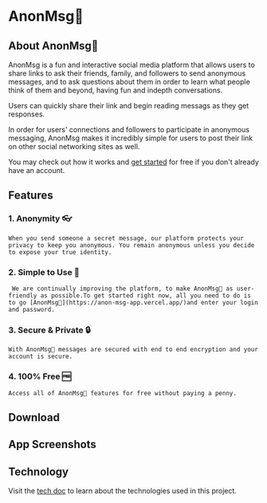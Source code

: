 # AnonMsg🙈
## About AnonMsg🙈
AnonMsg is a fun and interactive social media platform that allows users to share links to ask their friends, family, and followers to send anonymous messages, and to ask questions about them in order to learn what people think of them and beyond, having fun and indepth conversations.

Users can quickly share their link and begin reading messags as they get responses.

In order for users' connections and followers to participate in anonymous messaging, AnonMsg makes it incredibly simple for users to post their link on other social networking sites as well.

You may check out how it works and [get started](https://anon-msg-app.vercel.app/) for free if you don't already have an account.
## Features
### 1. Anonymity 👓
    When you send someone a secret message, our platform protects your privacy to keep you anonymous. You remain anonymous unless you decide to expose your true identity.
### 2. Simple to Use 💫
     We are continually improving the platform, to make AnonMsg🙈 as user-friendly as possible.To get started right now, all you need to do is to go [AnonMsg🙈](https://anon-msg-app.vercel.app/)and enter your login and password. 
### 3. Secure & Private 🔒
    With AnonMsg🙈 messages are secured with end to end encryption and your account is secure.
### 4. 100% Free 🆓
    Access all of AnonMsg🙈 features for free without paying a penny.

## Download

## App Screenshots

## Technology
Visit the [tech doc](./technology_readme.md) to learn about the technologies used in this project.